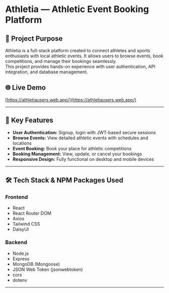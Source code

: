 # Athletia — Athletic Event Booking Platform

## 🚀 Project Purpose

Athletia is a full-stack platform created to connect athletes and sports enthusiasts with local athletic events. It allows users to browse events, book competitions, and manage their bookings seamlessly.  
This project provides hands-on experience with user authentication, API integration, and database management.

## 🌐 Live Demo

[https://athletiausers.web.app/](https://athletiausers.web.app/)

---

## 🔑 Key Features

- **User Authentication:** Signup, login with JWT-based secure sessions
- **Browse Events:** View detailed athletic events with schedules and locations
- **Event Booking:** Book your place for athletic competitions
- **Booking Management:** View, update, or cancel your bookings
- **Responsive Design:** Fully functional on desktop and mobile devices

---

## 🛠️ Tech Stack & NPM Packages Used

### Frontend

- React
- React Router DOM
- Axios
- Tailwind CSS
- DaisyUI

### Backend

- Node.js
- Express
- MongoDB (Mongoose)
- JSON Web Token (jsonwebtoken)
- cors
- dotenv

---
